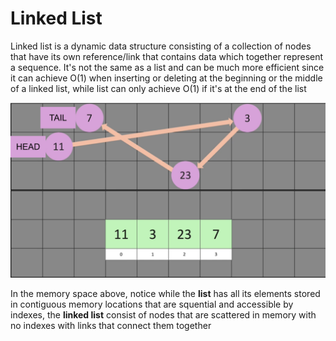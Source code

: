 # Linked List

Linked list is a dynamic data structure consisting of a collection of nodes that have its own reference/link that contains data which together represent a sequence. It's not the same as a list and can be much more efficient since it can achieve O(1) when inserting or deleting at the beginning or the middle of a linked list, while list can only achieve O(1) if it's at the end of the list

![linkedlist_v_list](./linkedlist_v_list.png)

In the memory space above, notice while the **list** has all its elements stored in contiguous memory locations that are squential and accessible by indexes, the **linked list** consist of nodes that are scattered in memory with no indexes with links that connect them together
